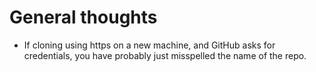 # General thoughts

- If cloning using https on a new machine, and GitHub asks for credentials, you have probably just misspelled the name of the repo.
